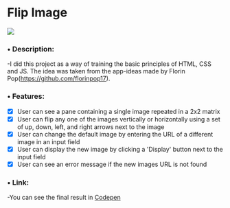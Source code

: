 # Flip Image

<img src="https://i.imgur.com/IfGxjff.png">

### • Description:

-I did this project as a way of training the basic principles of HTML, CSS and JS. The idea was taken from the app-ideas made by Florin Pop(https://github.com/florinpop17).

### • Features:

- [x] User can see a pane containing a single image repeated in a 2x2 matrix
- [x] User can flip any one of the images vertically or horizontally using a set of up, down, left, and right arrows next to the image
- [x] User can change the default image by entering the URL of a different image in an input field
- [x] User can display the new image by clicking a 'Display' button next to the input field
- [x] User can see an error message if the new images URL is not found

### • Link:

-You can see the final result in [Codepen](https://codepen.io/freitagfelipe/pen/VwPGRza)